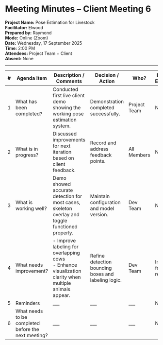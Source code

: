# Meeting Minutes – Client Meeting 6

**Project Name:** Pose Estimation for Livestock  
**Facilitator:** Elwood  
**Prepared by:** Raymond  
**Mode:** Online (Zoom)  
**Date:** Wednesday, 17 September 2025  
**Time:** 2:00 PM  
**Attendees:** Project Team + Client  
**Absent:** None  

---

| # | Agenda Item | Description / Comments | Decision / Action | Who? | Items for Escalation |
|---|-------------|------------------------|-------------------|------|----------------------|
| 1 | What has been completed? | Conducted first live client demo showing the working pose estimation system. | Demonstration completed successfully. | Project Team | None |
| 2 | What is in progress? | Discussed improvements for next iteration based on client feedback. | Record and address feedback points. | All Members | None |
| 3 | What is working well? | Demo showed accurate detection for most cases, skeleton overlay and toggle functioned properly. | Maintain configuration and model version. | Dev Team | None |
| 4 | What needs improvement? | - Improve labeling for overlapping cows <br> - Enhance visualization clarity when multiple animals appear. | Refine detection bounding boxes and labeling logic. | Dev Team | Important for next release |
| 5 | Reminders | ___ | ___ | ___ | None |
| 6 | What needs to be completed before the next meeting? | ___ | ___ | ___ | None |
